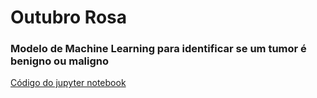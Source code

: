 # Outubro Rosa<br>
### Modelo de Machine Learning para identificar se um tumor é benigno ou maligno<br>
[Código do jupyter notebook](https://github.com/ArielCAlves/deteccao-cancer-de-mama/blob/main/detec%C3%A7%C3%A3o-c%C3%A2ncer-de-mama.ipynb)
